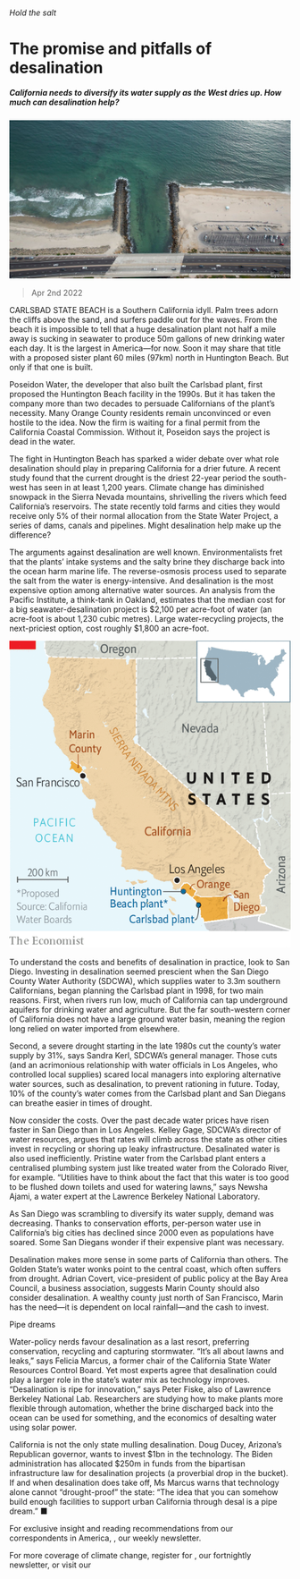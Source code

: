###### Hold the salt

# The promise and pitfalls of desalination 

##### California needs to diversify its water supply as the West dries up. How much can desalination help? 

![image](images/20220402_usp001.jpg) 

> Apr 2nd 2022 

CARLSBAD STATE BEACH is a Southern California idyll. Palm trees adorn the cliffs above the sand, and surfers paddle out for the waves. From the beach it is impossible to tell that a huge desalination plant not half a mile away is sucking in seawater to produce 50m gallons of new drinking water each day. It is the largest in America—for now. Soon it may share that title with a proposed sister plant 60 miles (97km) north in Huntington Beach. But only if that one is built.

Poseidon Water, the developer that also built the Carlsbad plant, first proposed the Huntington Beach facility in the 1990s. But it has taken the company more than two decades to persuade Californians of the plant’s necessity. Many Orange County residents remain unconvinced or even hostile to the idea. Now the firm is waiting for a final permit from the California Coastal Commission. Without it, Poseidon says the project is dead in the water.


The fight in Huntington Beach has sparked a wider debate over what role desalination should play in preparing California for a drier future. A recent study found that the current drought is the driest 22-year period the south-west has seen in at least 1,200 years. Climate change has diminished snowpack in the Sierra Nevada mountains, shrivelling the rivers which feed California’s reservoirs. The state recently told farms and cities they would receive only 5% of their normal allocation from the State Water Project, a series of dams, canals and pipelines. Might desalination help make up the difference?

The arguments against desalination are well known. Environmentalists fret that the plants’ intake systems and the salty brine they discharge back into the ocean harm marine life. The reverse-osmosis process used to separate the salt from the water is energy-intensive. And desalination is the most expensive option among alternative water sources. An analysis from the Pacific Institute, a think-tank in Oakland, estimates that the median cost for a big seawater-desalination project is $2,100 per acre-foot of water (an acre-foot is about 1,230 cubic metres). Large water-recycling projects, the next-priciest option, cost roughly $1,800 an acre-foot.

![image](images/20220402_USM816.png) 


To understand the costs and benefits of desalination in practice, look to San Diego. Investing in desalination seemed prescient when the San Diego County Water Authority (SDCWA), which supplies water to 3.3m southern Californians, began planning the Carlsbad plant in 1998, for two main reasons. First, when rivers run low, much of California can tap underground aquifers for drinking water and agriculture. But the far south-western corner of California does not have a large ground water basin, meaning the region long relied on water imported from elsewhere.

Second, a severe drought starting in the late 1980s cut the county’s water supply by 31%, says Sandra Kerl, SDCWA’s general manager. Those cuts (and an acrimonious relationship with water officials in Los Angeles, who controlled local supplies) scared local managers into exploring alternative water sources, such as desalination, to prevent rationing in future. Today, 10% of the county’s water comes from the Carlsbad plant and San Diegans can breathe easier in times of drought.

Now consider the costs. Over the past decade water prices have risen faster in San Diego than in Los Angeles. Kelley Gage, SDCWA’s director of water resources, argues that rates will climb across the state as other cities invest in recycling or shoring up leaky infrastructure. Desalinated water is also used inefficiently. Pristine water from the Carlsbad plant enters a centralised plumbing system just like treated water from the Colorado River, for example. “Utilities have to think about the fact that this water is too good to be flushed down toilets and used for watering lawns,” says Newsha Ajami, a water expert at the Lawrence Berkeley National Laboratory.

As San Diego was scrambling to diversify its water supply, demand was decreasing. Thanks to conservation efforts, per-person water use in California’s big cities has declined since 2000 even as populations have soared. Some San Diegans wonder if their expensive plant was necessary.

Desalination makes more sense in some parts of California than others. The Golden State’s water wonks point to the central coast, which often suffers from drought. Adrian Covert, vice-president of public policy at the Bay Area Council, a business association, suggests Marin County should also consider desalination. A wealthy county just north of San Francisco, Marin has the need—it is dependent on local rainfall—and the cash to invest.

Pipe dreams

Water-policy nerds favour desalination as a last resort, preferring conservation, recycling and capturing stormwater. “It’s all about lawns and leaks,” says Felicia Marcus, a former chair of the California State Water Resources Control Board. Yet most experts agree that desalination could play a larger role in the state’s water mix as technology improves. “Desalination is ripe for innovation,” says Peter Fiske, also of Lawrence Berkeley National Lab. Researchers are studying how to make plants more flexible through automation, whether the brine discharged back into the ocean can be used for something, and the economics of desalting water using solar power.

California is not the only state mulling desalination. Doug Ducey, Arizona’s Republican governor, wants to invest $1bn in the technology. The Biden administration has allocated $250m in funds from the bipartisan infrastructure law for desalination projects (a proverbial drop in the bucket). If and when desalination does take off, Ms Marcus warns that technology alone cannot “drought-proof” the state: “The idea that you can somehow build enough facilities to support urban California through desal is a pipe dream.” ■

For exclusive insight and reading recommendations from our correspondents in America, , our weekly newsletter.

For more coverage of climate change, register for , our fortnightly newsletter, or visit our 


